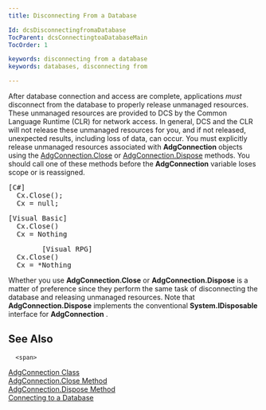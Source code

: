 ```yaml
---
title: Disconnecting From a Database

Id: dcsDisconnectingfromaDatabase
TocParent: dcsConnectingtoaDatabaseMain
TocOrder: 1

keywords: disconnecting from a database
keywords: databases, disconnecting from

---
```


After database connection and access are complete, applications *must* disconnect from the database to properly release unmanaged resources. These unmanaged resources are provided to DCS by the <span>Common Language Runtime (CLR)</span> for network access. In general, DCS and the CLR will not release these unmanaged resources for you, and if not released, unexpected results, including loss of data, can occur. You must explicitly release unmanaged resources associated with **AdgConnection** objects using the [ AdgConnection.Close](adg-connection-class-close-method.html) or [AdgConnection.Dispose](adg-connection-class-dispose-method.html) methods. You should call one of these methods before the **AdgConnection** variable loses scope or is reassigned.
<pre><span class="lang">[C#]</span>
  Cx.Close();
  Cx = null;</pre>
<pre><span class="lang">[Visual Basic]</span>
  Cx.Close()
  Cx = Nothing</pre>
<pre class="prettyprint">        <span class="lang">[Visual RPG]</span>
  Cx.Close()
  Cx = *Nothing</pre>

Whether you use <span> **AdgConnection.Close** </span> or <span> **AdgConnection.Dispose** </span> is a matter of preference since they perform the same task of disconnecting the database and releasing unmanaged resources. Note that <span> **AdgConnection.Dispose** </span> implements the conventional <span> **System.IDisposable** </span> interface for **AdgConnection** . 
## See Also

      <span>
[AdgConnection Class](adg-connection-class.html)
      </span>
      <br />
[AdgConnection.Close Method](adg-connection-class-close-method.html)
      <br />
[AdgConnection.Dispose Method](adg-connection-class-dispose-method.html)
      <br />
[Connecting to a Database](connectingtoa-database.html)
      <br />

